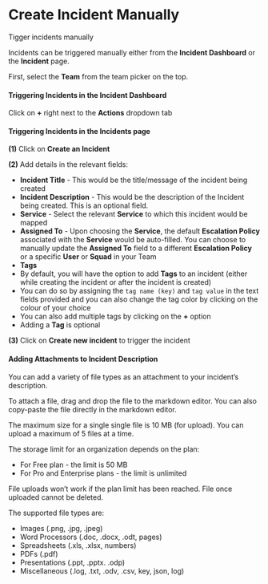 # Create Incident Manually

Tigger incidents manually

Incidents can be triggered manually either from the **Incident Dashboard** or the **Incident** page.

First, select the **Team** from the team picker on the top.

#### Triggering Incidents in the **Incident Dashboard** <a href="#triggering-incidents-in-the-incident-dashboard" id="triggering-incidents-in-the-incident-dashboard"></a>

Click on **+** right next to the **Actions** dropdown tab

#### Triggering Incidents in the **Incidents** page <a href="#triggering-incidents-in-the-incidents-page" id="triggering-incidents-in-the-incidents-page"></a>

**(1)** Click on **Create an Incident**

**(2)** Add details in the relevant fields:

* **Incident Title** - This would be the title/message of the incident being created
* **Incident Description** - This would be the description of the Incident being created. This is an optional field.
* **Service** - Select the relevant **Service** to which this incident would be mapped
* **Assigned To** - Upon choosing the **Service**, the default **Escalation Policy** associated with the **Service** would be auto-filled. You can choose to manually update the **Assigned To** field to a different **Escalation Policy** or a specific **User** or **Squad** in your Team
* **Tags**
* By default, you will have the option to add **Tags** to an incident (either while creating the incident or after the incident is created)
* You can do so by assigning the `tag name (key)` and `tag value` in the text fields provided and you can also change the tag color by clicking on the colour of your choice
* You can also add multiple tags by clicking on the **+** option
* Adding a **Tag** is optional

**(3)** Click on **Create new incident** to trigger the incident

#### Adding Attachments to Incident Description <a href="#adding-attachments-to-incident-description" id="adding-attachments-to-incident-description"></a>

You can add a variety of file types as an attachment to your incident’s description.

To attach a file, drag and drop the file to the markdown editor. You can also copy-paste the file directly in the markdown editor.

The maximum size for a single single file is 10 MB (for upload). You can upload a maximum of 5 files at a time.

The storage limit for an organization depends on the plan:

* For Free plan - the limit is 50 MB
* For Pro and Enterprise plans - the limit is unlimited

File uploads won’t work if the plan limit has been reached. File once uploaded cannot be deleted.

The supported file types are:

* Images (.png, .jpg, .jpeg)
* Word Processors (.doc, .docx, .odt, pages)
* Spreadsheets (.xls, .xlsx, numbers)
* PDFs (.pdf)
* Presentations (.ppt, .pptx. .odp)
* Miscellaneous (.log, .txt, .odv, .csv, key, json, log)
